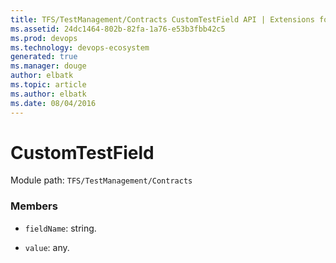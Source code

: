 ```yaml
---
title: TFS/TestManagement/Contracts CustomTestField API | Extensions for Visual Studio Team Services
ms.assetid: 24dc1464-802b-82fa-1a76-e53b3fbb42c5
ms.prod: devops
ms.technology: devops-ecosystem
generated: true
ms.manager: douge
author: elbatk
ms.topic: article
ms.author: elbatk
ms.date: 08/04/2016
---
```


# CustomTestField

Module path: `TFS/TestManagement/Contracts`


### Members

* `fieldName`: string. 

* `value`: any. 

